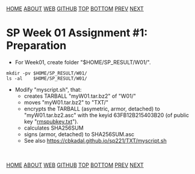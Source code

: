 ---
---
[HOME](index.md)
[ABOUT](README.md)
[WEB](https://osp4diss.vlsm.org/)
[GITHUB](https://github.com/os2xx/osp4diss/)
[TOP](#)
[BOTTOM](#endofpage)
[PREV](ASP.md#idx01)
[NEXT](S01-02.md)

# SP Week 01 Assignment #1: Preparation

* For Week01, create folder "$HOME/SP_RESULT/W01/".

```
mkdir -pv $HOME/SP_RESULT/W01/
ls -al    $HOME/SP_RESULT/W01/

```
* Modify "myscript.sh", that:
  * creates TARBALL "myW01.tar.bz2" of "W01/"
  * moves "myW01.tar.bz2" to "TXT/"
  * encrypts the TARBALL (asymetric, armor, detached) to "myW01.tar.bz2.asc" with the
    keyid 63FB12B215403B20 
    (of public key "[rmspubkey.txt](https://osp4diss.vlsm.org/ETC/rmspubkey.txt)").
  * calculates SHA256SUM 
  * signs (armor, detached) to SHA256SUM.asc
  * See also <https://cbkadal.github.io/sp221/TXT/myscript.sh>

<br id="endofpage"><br>
[HOME](index.md)
[ABOUT](README.md)
[WEB](https://osp4diss.vlsm.org/)
[GITHUB](https://github.com/os2xx/osp4diss)
[TOP](#)
[BOTTOM](#endofpage)
[PREV](ASP.md#idx01)
[NEXT](S01-02.md)
<br>

